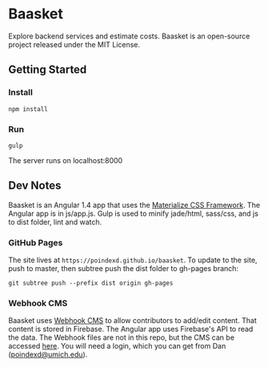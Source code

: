 # Baasket
Explore backend services and estimate costs. Baasket is an open-source project released under the MIT License.

## Getting Started
### Install

`npm install`

### Run

`gulp`

The server runs on localhost:8000

## Dev Notes
Baasket is an Angular 1.4 app that uses the [Materialize CSS Framework](http://materializecss.com). The Angular app is in js/app.js. Gulp is used to minify jade/html, sass/css, and js to dist folder, lint and watch.

### GitHub Pages
The site lives at `https://poindexd.github.io/baasket`. To update to the site, push to master, then subtree push the dist folder to gh-pages branch:

`git subtree push --prefix dist origin gh-pages`

### Webhook CMS
Baasket uses [Webhook CMS](http://webhook.com) to allow contributors to add/edit content. That content is stored in Firebase. The Angular app uses Firebase's API to read the data. The Webhook files are not in this repo, but the CMS can be accessed [here](http://baasket.webhook.org/cms). You will need a login, which you can get from Dan (poindexd@umich.edu).
